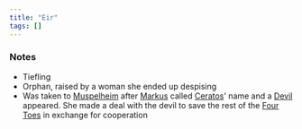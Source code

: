 ```yaml
---
title: "Eir"
tags: []
---
```


### Notes

- Tiefling
- Orphan, raised by a woman she ended up despising
- Was taken to [Muspelheim](Muspelheim) after [Markus](posts/PCs/Markus.md) called [Ceratos](posts/Gods/Loki.md)' name and a [Devil](Devil) appeared. She made a deal with the devil to save the rest of the [Four Toes](posts/PCs/Four%20Toes.md) in exchange for cooperation

